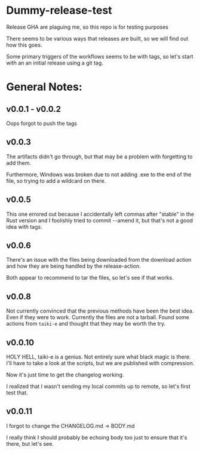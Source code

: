 # Dummy-release-test
Release GHA are plaguing me, so this repo is for testing purposes

There seems to be various ways that releases are built, so we will find
out how this goes.

Some primary triggers of the workflows seems to be with tags, so let's
start with an an initial release using a git tag.

# General Notes:

## v0.0.1 - v0.0.2

Oops forgot to push the tags

## v0.0.3

The artifacts didn't go through, but that may be a problem with forgetting to add them.

Furthermore, Windows was broken due to not adding .exe to the end of the file, so trying
to add a wildcard on there.

## v0.0.5

This one errored out because I accidentally left commas after "stable" in the Rust version
and I foolishly tried to commit --amend it, but that's not a good idea with tags.

## v0.0.6

There's an issue with the files being downloaded from the download action and how they are
being handled by the release-action.

Both appear to recommend to tar the files, so let's see if that works.

## v0.0.8

Not currently convinced that the previous methods have been the best idea. Even if they were
to work. Currently the files are not a tarball. Found some actions from `taiki-e` and thought
that they may be worth the try.

## v0.0.10

HOLY HELL, taiki-e is a genius. Not entirely sure what black magic is there. I'll have to take
a look at the scripts, but we are published with compression.

Now it's just time to get the changelog working.

I realized that I wasn't sending my local commits up to remote, so let's first test that.

## v0.0.11

I forgot to change the CHANGELOG.md -> BODY.md

I really think I should probably be echoing body too just to ensure that it's there, but let's see.